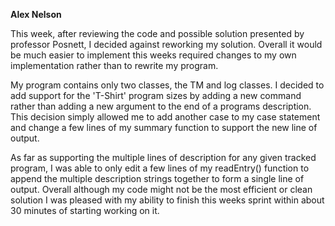 ﻿**Alex Nelson**

This week, after reviewing the code and possible solution presented by professor Posnett, I decided against reworking my solution. Overall it would be much easier to implement this weeks required changes to my own implementation rather than to rewrite my program. 

My program contains only two classes, the TM and log classes. I decided to add support for the 'T-Shirt' program sizes by adding a new command rather than adding a new argument to the end of a programs description. This decision simply allowed me to add another case to my case statement and change a few lines of my summary function to support the new line of output. 

As far as supporting the multiple lines of description for any given tracked program, I was able to only edit a few lines of my readEntry() function to append the multiple description strings together to form a single line of output. Overall although my code might not be the most efficient or clean solution I was pleased with my ability to finish this weeks sprint within about 30 minutes of starting working on it.

